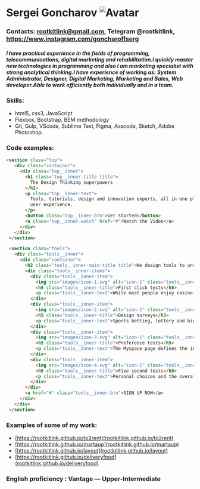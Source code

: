 # Sergei Goncharov  ![Avatar](https://avatars.githubusercontent.com/u/20544315?s=96&v=4)
### Contacts: rootkitlink@gmail.com, Telegram @rootkitlink, https://www.instagram.com/goncharoffserg


#### *I have practical experience in the fields of programming, telecommunications, digital marketing and rehabilitation.I quickly master new technologies in programming and also I am marketing specialist with strong analytical thinking.I have experience of working as: System Administrator, Designer, Digital Marketing, Marketing and Sales, Web developer.Able to work efficiently both individually and in a team.*


### Skills: 
* html5, css3, JavaScript
* Flexbox, Bootstrap, BEM methodology 
* Git, Gulp, VScode, Sublime Text, Figma, Avacode, Sketch, Adobe Photoshop.

### Code examples:

 ```html
<section class="top">
    <div class="container">
      <div class="top__inner">
        <h1 class="top__inner-title title">
          The Design Thinking superpowers
        </h1>
        <p class="top__inner-text">
          Tools, tutorials, design and innovation experts, all in one place! The most intuitive way to imagine your next
          user experience.
        </p>
        <button class="top__inner-btn">Get started</button>
        <a class="top__inner-watch" href="#">Watch the Video</a>
      </div>
    </div>
  </section>

  <section class="tools">
    <div class="tools__inner">
      <div class="container">
        <h2 class="tools__inner-main-title title">We design tools to unveil your superpowers</h2>
        <div class="tools__inner-items">
          <div class="tools__inner-item">
            <img src="images/icon-1.svg" alt="icon-1" class="tools__inner-item-img">
            <h5 class="tools__inner-title">First click tests</h5>
            <p class="tools__inner-text">While most people enjoy casino gambling.</p>
          </div>
          <div class="tools__inner-item">
            <img src="images/icon-2.svg" alt="icon-1" class="tools__inner-item-img">
            <h5 class="tools__inner-title">Design surveys</h5>
            <p class="tools__inner-text">Sports betting, lottery and bingo playing for the fun.</p>
          </div>
          <div class="tools__inner-item">
            <img src="images/icon-3.svg" alt="icon-1" class="tools__inner-item-img">
            <h5 class="tools__inner-title">Preference tests</h5>
            <p class="tools__inner-text">The Myspace page defines the individual.</p>
          </div>
          <div class="tools__inner-item">
            <img src="images/icon-4.svg" alt="icon-1" class="tools__inner-item-img">
            <h5 class="tools__inner-title">Five second tests</h5>
            <p class="tools__inner-text">Personal choices and the overall personality of the person.</p>
          </div>
        </div>
        <a href="#" class="tools__inner-btn">SIGN UP NOW</a>
      </div>
    </div>
  </section>
```

### Examples of some of my work:
* [https://rootkitlink.github.io/to2rent](rootkitlink.github.io/to2rent)
* [https://rootkitlink.github.io/martaup](rootkitlink.github.io/martaup)
* [https://rootkitlink.github.io/layout](rootkitlink.github.io/layout)
* [https://rootkitlink.github.io/deliveryfood](rootkitlink.github.io/deliveryfood)

### English proficiency : Vantage — Upper-Intermediate
